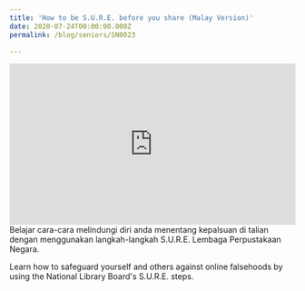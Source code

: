 ```yaml
---
title: 'How to be S.U.R.E. before you share (Malay Version)'
date: 2020-07-24T00:00:00.000Z
permalink: /blog/seniors/SN0023

---
```



<style>.embed-container { position: relative; padding-bottom: 56.25%; height: 0; overflow: hidden; max-width: 100%; } .embed-container iframe, .embed-container object, .embed-container embed { position: absolute; top: 0; left: 0; width: 100%; height: 100%; }</style><div class='embed-container'>
<iframe width="560" height="315" src="https://www.youtube.com/embed/J6h97rCPEg4" frameborder="0" allow="accelerometer; autoplay; encrypted-media; gyroscope; picture-in-picture" allowfullscreen></iframe>
</div>
Belajar cara-cara melindungi diri anda menentang kepalsuan di talian dengan menggunakan langkah-langkah S.U.R.E. Lembaga Perpustakaan Negara.

Learn how to safeguard yourself and others against online falsehoods by using the National Library Board's S.U.R.E. steps.

